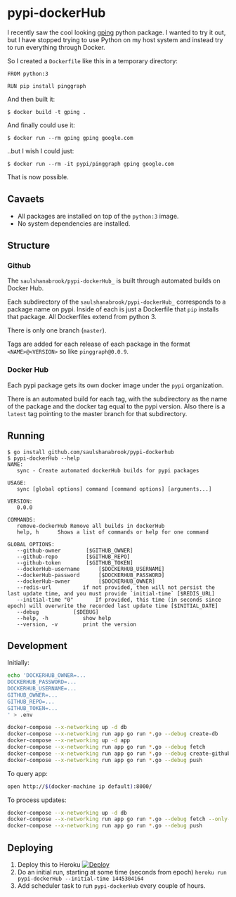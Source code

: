 # pypi-dockerHub

I recently saw the cool looking [gping](https://github.com/orf/gping)
python package. I wanted to try it out, but I have stopped trying to use
Python on my host system and instead try to run everything through Docker.

So I created a `Dockerfile` like this in a temporary directory:
```
FROM python:3

RUN pip install pinggraph
```

And then built it:

```
$ docker build -t gping .
```

And finally could use it:

```
$ docker run --rm gping gping google.com
```

..but I wish I could just:

```
$ docker run --rm -it pypi/pinggraph gping google.com
```

That is now possible.

## Cavaets

* All packages are installed on top of the `python:3` image.
* No system dependencies are installed.

## Structure

### Github

The  `saulshanabrook/pypi-dockerHub_` is built through automated builds on Docker Hub.

Each subdirectory of the `saulshanabrook/pypi-dockerHub_` corresponds
to a package name on pypi. Inside of each is just a Dockerfile that `pip` installs
that package. All Dockerfiles extend from python 3.

There is only one branch (`master`).

Tags are added for each release of each package in the format `<NAME>@<VERSION>` so like `pinggraph@0.0.9`.

### Docker Hub

Each pypi package gets its own docker image under the `pypi` organization.

There is an automated build for each tag, with the subdirectory as the name of the package
and the docker tag equal to the pypi version. Also there is a `latest` tag pointing to the
master branch for that subdirectory.

## Running

```
$ go install github.com/saulshanabrook/pypi-dockerhub
$ pypi-dockerHub --help
NAME:
   sync - Create automated dockerHub builds for pypi packages

USAGE:
   sync [global options] command [command options] [arguments...]

VERSION:
   0.0.0

COMMANDS:
   remove-dockerHub	Remove all builds in dockerHub
   help, h		Shows a list of commands or help for one command

GLOBAL OPTIONS:
   --github-owner 		 [$GITHUB_OWNER]
   --github-repo 		 [$GITHUB_REPO]
   --github-token 		 [$GITHUB_TOKEN]
   --dockerHub-username 	 [$DOCKERHUB_USERNAME]
   --dockerHub-password 	 [$DOCKERHUB_PASSWORD]
   --dockerHub-owner 		 [$DOCKERHUB_OWNER]
   --redis-url 			if not provided, then will not persist the last update time, and you must provide `initial-time` [$REDIS_URL]
   --initial-time "0"		If provided, this time (in seconds since epoch) will overwrite the recorded last update time [$INITIAL_DATE]
   --debug			 [$DEBUG]
   --help, -h			show help
   --version, -v		print the version
```


## Development

Initially:

```bash
echo 'DOCKERHUB_OWNER=...
DOCKERHUB_PASSWORD=...
DOCKERHUB_USERNAME=...
GITHUB_OWNER=...
GITHUB_REPO=...
GITHUB_TOKEN=...
' > .env

docker-compose --x-networking up -d db
docker-compose --x-networking run app go run *.go --debug create-db
docker-compose --x-networking up -d app
docker-compose --x-networking run app go run *.go --debug fetch
docker-compose --x-networking run app go run *.go --debug create-github
docker-compose --x-networking run app go run *.go --debug push
```

To query app:

```bash
open http://$(docker-machine ip default):8000/
```

To process updates:

```bash
docker-compose --x-networking up -d db
docker-compose --x-networking run app go run *.go --debug fetch --only-new
docker-compose --x-networking run app go run *.go --debug push
```

## Deploying
1. Deploy this to Heroku [![Deploy](https://www.herokucdn.com/deploy/button.svg)](https://heroku.com/deploy)
2. Do an initial run, starting at some time (seconds from epoch) `heroku run pypi-dockerHub --initial-time 1445304164`
3. Add scheduler task to run `pypi-dockerHub` every couple of hours.

